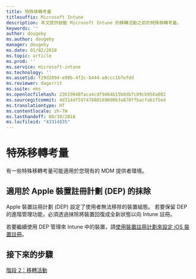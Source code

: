 ```yaml
---
title: 特殊移轉考量
titlesuffix: Microsoft Intune
description: 本文提供啟動 Microsoft Intune 的移轉活動之前的特殊移轉考量。
keywords: ''
author: dougeby
ms.author: dougeby
manager: dougeby
ms.date: 01/02/2018
ms.topic: article
ms.prod: ''
ms.service: microsoft-intune
ms.technology: ''
ms.assetid: f29d2894-e98b-4f2c-b444-a8ccc1b7efdd
ms.reviewer: dagerrit
ms.suite: ems
ms.openlocfilehash: 23619048faca4cdf9d64b15b0db7c09cb958a082
ms.sourcegitcommit: 4d314df59747800169090b3a870ffbacfab1f5ed
ms.translationtype: HT
ms.contentlocale: zh-TW
ms.lasthandoff: 08/30/2018
ms.locfileid: "43314035"
---
```

# <a name="special-migration-considerations"></a>特殊移轉考量

有一些特殊移轉考量可能適用於您現有的 MDM 提供者環境。

## <a name="wipe-for-apples-device-enrollment-program-dep"></a>適用於 Apple 裝置註冊計劃 (DEP) 的抹除

Apple 裝置註冊計劃 (DEP) 設定了使用者無法移除的裝置組態。 若要保留 DEP 的進階管理功能，必須透過抹除將裝置回復成全新狀態以向 Intune 註冊。

若要繼續使用 DEP 管理來 Intune 中的裝置，請[使用裝置註冊計劃來設定 iOS 裝置註冊](device-enrollment-program-enroll-ios.md)。


## <a name="next-steps"></a>接下來的步驟

[階段 2：移轉活動](migration-guide-campaign.md)
